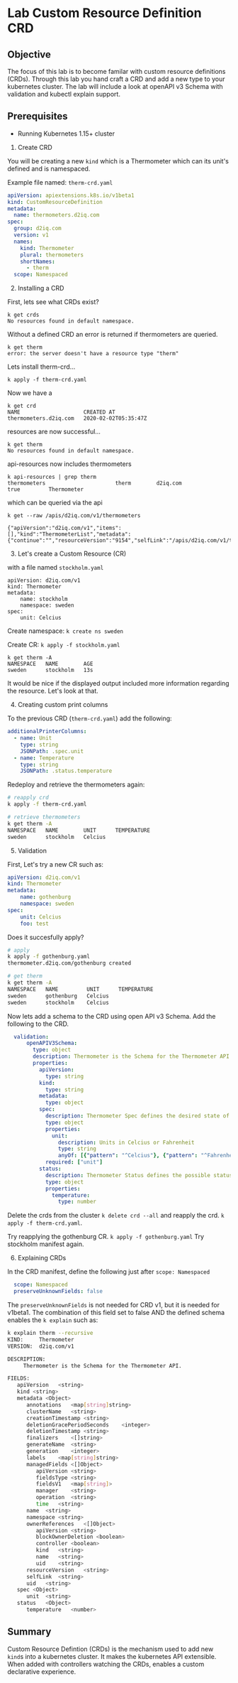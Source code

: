 # Lab Custom Resource Definition CRD

## Objective

The focus of this lab is to become familar with custom resource definitions (CRDs).  Through this lab you hand craft a CRD and add a new type to your kubernetes cluster.  The lab will include a look at openAPI v3 Schema with validation and kubectl explain support.

## Prerequisites

* Running Kubernetes 1.15+ cluster

1. Create CRD

You will be creating a new `kind` which is a Thermometer which can its unit's defined and is namespaced.

Example file named: `therm-crd.yaml`
```yaml
apiVersion: apiextensions.k8s.io/v1beta1
kind: CustomResourceDefinition
metadata:
  name: thermometers.d2iq.com
spec:
  group: d2iq.com
  version: v1
  names:
    kind: Thermometer
    plural: thermometers
    shortNames:
      - therm
  scope: Namespaced
```

2. Installing a CRD

First, lets see what CRDs exist?

```
k get crds
No resources found in default namespace.
```

Without a defined CRD an error is returned if thermometers are queried.

```
k get therm
error: the server doesn't have a resource type "therm"
```

Lets install therm-crd...

`k apply -f therm-crd.yaml`

Now we have a 
```
k get crd
NAME                    CREATED AT
thermometers.d2iq.com   2020-02-02T05:35:47Z
```

resources are now successful...

```
k get therm
No resources found in default namespace.
```

api-resources now includes thermometers
```
k api-resources | grep therm
thermometers                      therm        d2iq.com                       true         Thermometer
```

which can be queried via the api 

`k get --raw /apis/d2iq.com/v1/thermometers`
```
{"apiVersion":"d2iq.com/v1","items":[],"kind":"ThermometerList","metadata":{"continue":"","resourceVersion":"9154","selfLink":"/apis/d2iq.com/v1/thermometers"}}
```
    
3. Let's create a Custom Resource (CR)

with a file named `stockholm.yaml`
```
apiVersion: d2iq.com/v1
kind: Thermometer
metadata:
    name: stockholm
    namespace: sweden
spec:
    unit: Celcius
```

Create namespace: `k create ns sweden`

Create CR: `k apply -f stockholm.yaml`

```
k get therm -A
NAMESPACE   NAME        AGE
sweden      stockholm   13s
```

It would be nice if the displayed output included more information regarding the resource.  Let's look at that.

4. Creating custom print columns

To the previous CRD (`therm-crd.yaml`) add the following:

```yaml
additionalPrinterColumns:
  - name: Unit
    type: string
    JSONPath: .spec.unit
  - name: Temperature
    type: string
    JSONPath: .status.temperature
```

Redeploy and retrieve the thermometers again:

```bash
# reapply crd
k apply -f therm-crd.yaml

# retrieve thermometers
k get therm -A
NAMESPACE   NAME        UNIT      TEMPERATURE
sweden      stockholm   Celcius 
```

5. Validation

First, Let's try a new CR such as:

```yaml
apiVersion: d2iq.com/v1
kind: Thermometer
metadata:
    name: gothenburg
    namespace: sweden
spec:
    unit: Celcius
    foo: test
```

Does it succesfully apply?

```bash
# apply
k apply -f gothenburg.yaml 
thermometer.d2iq.com/gothenburg created

# get therm
k get therm -A
NAMESPACE   NAME         UNIT      TEMPERATURE
sweden      gothenburg   Celcius   
sweden      stockholm    Celcius 
```

Now lets add a schema to the CRD using open API v3 Schema.  Add the following to the CRD.

```yaml
  validation:
      openAPIV3Schema:
        type: object
        description: Thermometer is the Schema for the Thermometer API.
        properties:
          apiVersion:
            type: string
          kind:
            type: string
          metadata:
            type: object
          spec:
            description: Thermometer Spec defines the desired state of Thermometer
            type: object
            properties:
              unit:
                description: Units in Celcius or Fahrenheit
                type: string
                anyOf: [{"pattern": "^Celcius"}, {"pattern": "^Fahrenheit"}]
            required: ["unit"]
          status:
            description: Thermometer Status defines the possible status states for Thermometer
            type: object
            properties:
              temperature:
                type: number
```

Delete the crds from the cluster `k delete crd --all` and reapply the crd. `k apply -f therm-crd.yaml`.

Try reapplying the gothenburg CR.  `k apply -f gothenburg.yaml`
Try stockholm manifest again.

6. Explaining CRDs

In the CRD manifest, define the following just after `scope: Namespaced`

```yaml
  scope: Namespaced
  preserveUnknownFields: false
```

The `preserveUnknownFields` is not needed for CRD v1, but it is needed for v1beta1.  The combination of this field set to false AND the defined schema enables the `k explain` such as:

```bash
k explain therm --recursive
KIND:     Thermometer
VERSION:  d2iq.com/v1

DESCRIPTION:
     Thermometer is the Schema for the Thermometer API.

FIELDS:
   apiVersion	<string>
   kind	<string>
   metadata	<Object>
      annotations	<map[string]string>
      clusterName	<string>
      creationTimestamp	<string>
      deletionGracePeriodSeconds	<integer>
      deletionTimestamp	<string>
      finalizers	<[]string>
      generateName	<string>
      generation	<integer>
      labels	<map[string]string>
      managedFields	<[]Object>
         apiVersion	<string>
         fieldsType	<string>
         fieldsV1	<map[string]>
         manager	<string>
         operation	<string>
         time	<string>
      name	<string>
      namespace	<string>
      ownerReferences	<[]Object>
         apiVersion	<string>
         blockOwnerDeletion	<boolean>
         controller	<boolean>
         kind	<string>
         name	<string>
         uid	<string>
      resourceVersion	<string>
      selfLink	<string>
      uid	<string>
   spec	<Object>
      unit	<string>
   status	<Object>
      temperature	<number>
```

## Summary

Custom Resource Defintion (CRDs) is the mechanism used to add new `kind`s into a kubernetes cluster.  It makes the kubernetes API extensible.  When added with controllers watching the CRDs, enables a custom declarative experience.